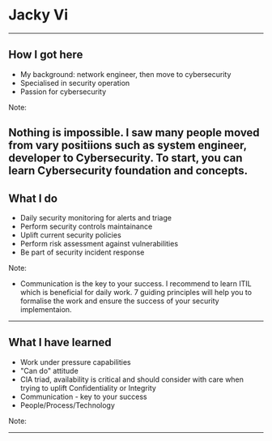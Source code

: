 # Jacky Vi

---

## How I got here

- My background: network engineer, then move to cybersecurity
- Specialised in security operation
- Passion for cybersecurity

Note:

Nothing is impossible. I saw many people moved from vary positiions such as system engineer, developer to Cybersecurity. To start, you can learn Cybersecurity foundation and concepts.
---

## What I do

- Daily security monitoring for alerts and triage
- Perform security controls maintainance
- Uplift current security policies
- Perform risk assessment against vulnerabilities
- Be part of security incident response

Note:

- Communication is the key to your success. I recommend to learn ITIL which is beneficial for daily work. 7 guiding principles will help you to formalise the work and ensure the success of your security implementaion.
---

## What I have learned

- Work under pressure capabilities
- "Can do" attitude
- CIA triad, availability is critical and should consider with care when trying to uplift Confidentiality or Integrity
- Communication - key to your success
- People/Process/Technology

Note:



---
